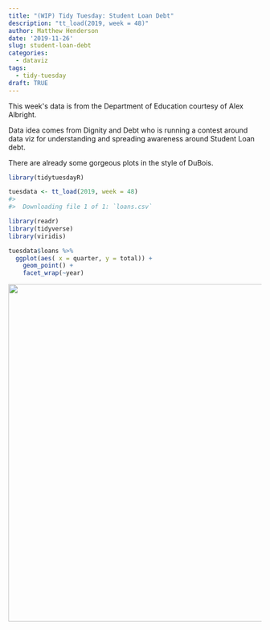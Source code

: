 ```yaml
---
title: "(WIP) Tidy Tuesday: Student Loan Debt"
description: "tt_load(2019, week = 48)"
author: Matthew Henderson
date: '2019-11-26'
slug: student-loan-debt
categories:
  - dataviz
tags:
  - tidy-tuesday
draft: TRUE
---
```




This week's data is from the Department of Education courtesy of Alex Albright.

Data idea comes from Dignity and Debt who is running a contest around data viz for understanding and spreading awareness around Student Loan debt.

There are already some gorgeous plots in the style of DuBois.


```r
library(tidytuesdayR)

tuesdata <- tt_load(2019, week = 48)
#> 
#> 	Downloading file 1 of 1: `loans.csv`
```



```r
library(readr)
library(tidyverse)
library(viridis)

tuesdata$loans %>%
  ggplot(aes( x = quarter, y = total)) +
    geom_point() +
    facet_wrap(~year)
```

<img src="{{< blogdown/postref >}}index_files/figure-html/unnamed-chunk-2-1.png" width="672" />
